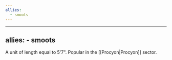 ```yaml
---
allies:
  - smoots
---
```

---
allies:
    - smoots
---

A unit of length equal to 5'7". Popular in the [[Procyon|Procyon]] sector.